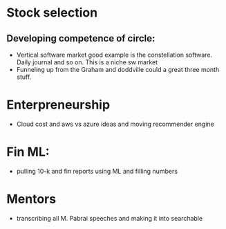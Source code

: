 # Stock selection

## Developing competence of circle:

* Vertical software market good example is the constellation software. Daily journal and so on. This is a niche sw market
* Funneling up from the Graham and doddville could a great three month stuff. 

# Enterpreneurship

* Cloud cost and aws vs azure ideas and moving recommender engine


# Fin ML:

* pulling 10-k and fin reports using ML and filling numbers


# Mentors

* transcribing all M. Pabrai speeches and making it into searchable 
